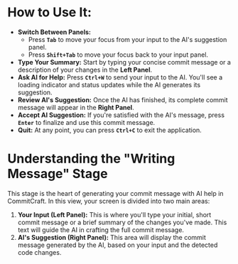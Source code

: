 # **How to Use It:**

- **Switch Between Panels:**
  - Press **`Tab`** to move your focus from your input to the AI's suggestion panel.
  - Press **`Shift+Tab`** to move your focus back to your input panel.
- **Type Your Summary:** Start by typing your concise commit message or a description of your changes in the **Left Panel**.
- **Ask AI for Help:** Press **`Ctrl+W`** to send your input to the AI. You'll see a loading indicator and status updates while the AI generates its suggestion.
- **Review AI's Suggestion:** Once the AI has finished, its complete commit message will appear in the **Right Panel**.
- **Accept AI Suggestion:** If you're satisfied with the AI's message, press **`Enter`** to finalize and use this commit message.
- **Quit:** At any point, you can press **`Ctrl+C`** to exit the application.

# Understanding the "Writing Message" Stage

This stage is the heart of generating your commit message with AI help in CommitCraft. In this view, your screen is divided into two main areas:

1. **Your Input (Left Panel):** This is where you'll type your initial, short commit message or a brief summary of the changes you've made. This text will guide the AI in crafting the full commit message.
2. **AI's Suggestion (Right Panel):** This area will display the commit message generated by the AI, based on your input and the detected code changes.
